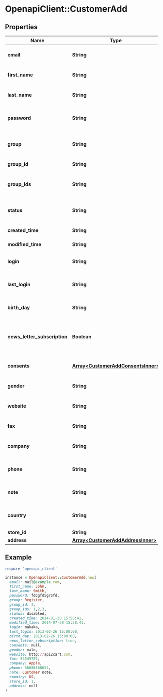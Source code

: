 # OpenapiClient::CustomerAdd

## Properties

| Name | Type | Description | Notes |
| ---- | ---- | ----------- | ----- |
| **email** | **String** | Defines customer&#39;s email |  |
| **first_name** | **String** | Defines customer&#39;s first name | [optional] |
| **last_name** | **String** | Defines customer&#39;s last name | [optional] |
| **password** | **String** | Defines customer&#39;s unique password | [optional] |
| **group** | **String** | Defines the group where the customer | [optional] |
| **group_id** | **String** | Customer group_id | [optional] |
| **group_ids** | **String** | Groups that will be assigned to a customer | [optional] |
| **status** | **String** | Defines customer&#39;s status | [optional][default to &#39;enabled&#39;] |
| **created_time** | **String** | Entity&#39;s date creation | [optional] |
| **modified_time** | **String** | Entity&#39;s date modification | [optional] |
| **login** | **String** | Specifies customer&#39;s login name | [optional] |
| **last_login** | **String** | Defines customer&#39;s last login time | [optional] |
| **birth_day** | **String** | Defines customer&#39;s birthday | [optional] |
| **news_letter_subscription** | **Boolean** | Defines whether the newsletter subscription is available for the user | [optional] |
| **consents** | [**Array&lt;CustomerAddConsentsInner&gt;**](CustomerAddConsentsInner.md) | Defines consents to notifications | [optional] |
| **gender** | **String** | Defines customer&#39;s gender | [optional] |
| **website** | **String** | Link to customer website | [optional] |
| **fax** | **String** | Defines customer&#39;s fax | [optional] |
| **company** | **String** | Defines customer&#39;s company | [optional] |
| **phone** | **String** | Defines customer&#39;s phone number | [optional] |
| **note** | **String** | The customer note. | [optional] |
| **country** | **String** | Specifies ISO code or name of country | [optional] |
| **store_id** | **String** | Store Id | [optional] |
| **address** | [**Array&lt;CustomerAddAddressInner&gt;**](CustomerAddAddressInner.md) |  | [optional] |

## Example

```ruby
require 'openapi_client'

instance = OpenapiClient::CustomerAdd.new(
  email: mail@example.com,
  first_name: John,
  last_name: Smith,
  password: fd5gfd5g75fd,
  group: Register,
  group_id: 3,
  group_ids: 1,2,3,
  status: disabled,
  created_time: 2014-01-30 15:58:41,
  modified_time: 2014-07-30 15:58:41,
  login: makaka,
  last_login: 2013-02-26 15:00:00,
  birth_day: 2013-02-26 15:00:00,
  news_letter_subscription: true,
  consents: null,
  gender: male,
  website: http://api2cart.com,
  fax: 54545787,
  company: Apple,
  phone: 56686868654,
  note: Customer note,
  country: US,
  store_id: 1,
  address: null
)
```


